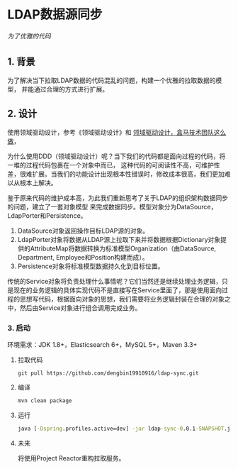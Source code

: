 # LDAP数据源同步
###### 为了优雅的代码

## 1. 背景

为了解决当下拉取LDAP数据的代码混乱的问题，构建一个优雅的拉取数据的模型，
并能通过合理的方式进行扩展。

## 2. 设计
使用领域驱动设计，参考《领域驱动设计》和 [领域驱动设计，盒马技术团队这么做](https://www.toutiao.com/a6592013320461484547/)，

为什么使用DDD（领域驱动设计）呢？当下我们的代码都是面向过程的代码，将一堆的过程代码包裹在一个对象中而已，
这种代码的可阅读性不高，可维护性差，很难扩展。当我们的功能设计出现根本性错误时，修改成本很高，我们更加难以从根本上解决。<br/>

鉴于原来代码的维护成本高，为此我们重新思考了关于LDAP的组织架构数据同步的问题，建立了一套对象模型
来完成数据同步。模型对象分为DataSource，LdapPorter和Persistence。

1. DataSource对象返回操作目标LDAP源的对象。
2. LdapPorter对象将数据从LDAP源上拉取下来并将数据根据Dictionary对象提供的AttributeMap将数据转换为标准模型Organization（由DataSource, Department, Employee和Position构建而成）。
3. Persistence对象将标准模型数据持久化到目标位置。

传统的Service对象将负责处理什么事情呢？它们当然还是继续处理业务逻辑，只是现在的业务逻辑的具体实现代码不是直接写在Service里面了，那是使用面向过程的思想写代码，根据面向对象的思想，我们需要将业务逻辑封装在合理的对象之中，然后由Service对象进行组合调用完成业务。

### 3. 启动
环境需求：JDK 1.8+，Elasticsearch 6+，MySQL 5+，Maven 3.3+

1. 拉取代码

	```git
	git pull https://github.com/dengbin19910916/ldap-sync.git
	```

2. 编译

	```cmd
	mvn clean package
	```

3. 运行

	```cmd
	java [-Dspring.profiles.active=dev] -jar ldap-sync-0.0.1-SNAPSHOT.jar
	```

4. 未来

    将使用Project Reactor重构拉取服务。